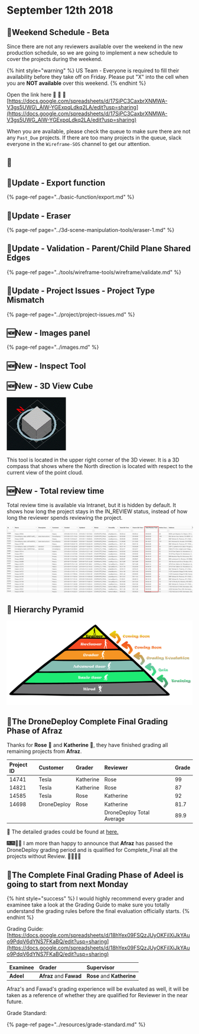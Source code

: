 # September 12th 2018

## 📅Weekend Schedule - Beta

Since there are not any reviewers available over the weekend in the new production schedule, so we are going to implement a new schedule to cover the projects during the weekend.

{% hint style="warning" %}
US Team - Everyone is required to fill their availability before they take off on Friday. Please put "X" into the cell when you are **NOT available** over this weekend.
{% endhint %}

Open the link here 🚩 🚩 🚩 [https://docs.google.com/spreadsheets/d/17SjPC3CaxbrXNMWA-V3gs5UWG\_AlW-YGExpqLdkq2LA/edit?usp=sharing](https://docs.google.com/spreadsheets/d/17SjPC3CaxbrXNMWA-V3gs5UWG_AlW-YGExpqLdkq2LA/edit?usp=sharing)

When you are available, please check the queue to make sure there are not any `Past_Due` projects. If there are too many projects in the queue, slack everyone in the `Wireframe-SOS` channel to get our attention.

## 🔄

## 🔄Update - Export function

{% page-ref page="../basic-function/export.md" %}

## 🔄Update - Eraser

{% page-ref page="../3d-scene-manipulation-tools/eraser-1.md" %}

## 🔄Update - Validation - Parent/Child Plane Shared Edges

{% page-ref page="../tools/wireframe-tools/wireframe/validate.md" %}

## 🔄Update - Project Issues - Project Type Mismatch

{% page-ref page="../project/project-issues.md" %}

## 🆕New - Images panel

{% page-ref page="../images.md" %}

## 🆕New - Inspect Tool

## 🆕New - 3D View Cube

![](../.gitbook/assets/3d-view-cube-icon.gif)

This tool is located in the upper right corner of the 3D viewer. It is a 3D compass that shows where the North direction is located with respect to the current view of the point cloud.

## 🆕New - Total review time

Total review time is available via Intranet, but it is hidden by default. It shows how long the project stays in the IN\_REVIEW status, instead of how long the reviewer spends reviewing the project.

![](../.gitbook/assets/2018-09-12_11-43-47.jpg)

## 🗼 Hierarchy Pyramid

![](../.gitbook/assets/untitled-1.jpg)

## 💯The DroneDeploy Complete Final Grading Phase of Afraz

Thanks for **Rose** 👩 and **Katherine** 👧, they have finished grading all remaining projects from **Afraz**.

| Project ID | Customer | Grader | Reviewer | Grade |
| :--- | :--- | :--- | :--- | :--- |
| 14741 | Tesla | Katherine | Rose | 99 |
| 14821 | Tesla | Katherine | Rose | 87 |
| 14585 | Tesla | Rose | Katherine | 92 |
| 14698 | DroneDeploy | Rose | Katherine | 81.7 |
|  |  |  | DroneDeploy Total Average | 89.9 |

📑 The detailed grades could be found at [here.](https://docs.google.com/spreadsheets/d/18hYex09FSQzJUyOKFiIXiJkYAuo9PdqV6dYNS7FKaBQ/edit?usp=sharing)

🎆🎆🎇🎇 I am more than happy to announce that **Afraz** has passed the DroneDeploy grading period and is qualified for Complete\_Final all the projects without Review. 🎉🎉🎊🎊

## 💯The Complete Final Grading Phase of Adeel is going to start from next Monday

{% hint style="success" %}
I would highly recommend every grader and examinee take a look at the Grading Guide to make sure you totally understand the grading rules before the final evaluation officially starts.
{% endhint %}

Grading Guide: [https://docs.google.com/spreadsheets/d/18hYex09FSQzJUyOKFiIXiJkYAuo9PdqV6dYNS7FKaBQ/edit?usp=sharing](https://docs.google.com/spreadsheets/d/18hYex09FSQzJUyOKFiIXiJkYAuo9PdqV6dYNS7FKaBQ/edit?usp=sharing)

| Examinee | Grader | Supervisor |
| :--- | :--- | :--- |
| **Adeel** | **Afraz** and **Fawad** | **Rose** and **Katherine** |

Afraz's and Fawad's grading experience will be evaluated as well, it will be taken as a reference of whether they are qualified for Reviewer in the near future.

Grade Standard:

{% page-ref page="../resources/grade-standard.md" %}

